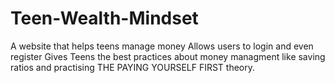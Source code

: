 # Teen-Wealth-Mindset
A website that helps teens manage money
Allows users to login and even register
Gives Teens the best practices about money managment like saving ratios and practising THE PAYING YOURSELF FIRST theory.

